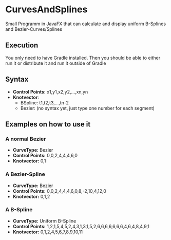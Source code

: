 # CurvesAndSplines
Small Programm in JavaFX that can calculate and display uniform B-Splines and Bezier-Curves/Splines

## Execution
You only need to have Gradle installed. Then you should be able to either run it or distribute it and run it outside of Gradle 

## Syntax
- **Control Points:** x1,y1,x2,y2,...,xn,yn
- **Knotvector**:
  - BSpline: t1,t2,t3,...,tn-2
  - Bezier: (no syntax yet, just type one number for each segment)

## Examples on how to use it

### A normal Bezier
- **CurveType:** Bezier
- **Control Points:** 0,0,2,4,4,4,6,0
- **Knotvector:** 0,1

### A Bezier-Spline
- **CurveType:** Bezier
- **Control Points:** 0,0,2,4,4,4,6,0,8,-2,10,4,12,0
- **Knotvector:** 0,1,2

### A B-Spline
- **CurveType:** Uniform B-Spline
- **Control Points:** 1,2,1,5,4,5,2,4,3,1,3,1,5,2,6,6,6,6,6,6,6,4,6,4,8,4,9,1
- **Knotvector:** 0,1,2,4,5,6,7,8,9,10,11
